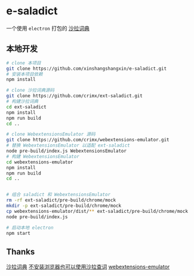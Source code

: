 # e-saladict

一个使用 `electron` 打包的 [沙拉词典](https://github.com/crimx/ext-saladict)

## 本地开发

```bash
# clone 本项目
git clone https://github.com/xinshangshangxin/e-saladict.git
# 安装本项目依赖
npm install

# clone 沙拉词典源码
git clone https://github.com/crimx/ext-saladict.git
# 构建沙拉词典
cd ext-saladict
npm install
npm run build
cd ..

# clone WebextensionsEmulator 源码
git clone https://github.com/crimx/webextensions-emulator.git
# 替换 WebextensionsEmulator 以适配 ext-saladict
node pre-build/index.js WebextensionsEmulator
# 构建 WebextensionsEmulator
cd webextensions-emulator
npm install
npm run build
cd ..


# 组合 saladict 和 WebextensionsEmulator
rm -rf ext-saladict/pre-build/chrome/mock
mkdir -p ext-saladict/pre-build/chrome/mock
cp webextensions-emulator/dist/** ext-saladict/pre-build/chrome/mock
node pre-build/index.js

# 启动本地 electron
npm start
```

## Thanks

[沙拉词典](https://github.com/crimx/ext-saladict)
[不安装浏览器也可以使用沙拉查词](https://github.com/crimx/ext-saladict/issues/827)
[webextensions-emulator](https://github.com/crimx/webextensions-emulator)
